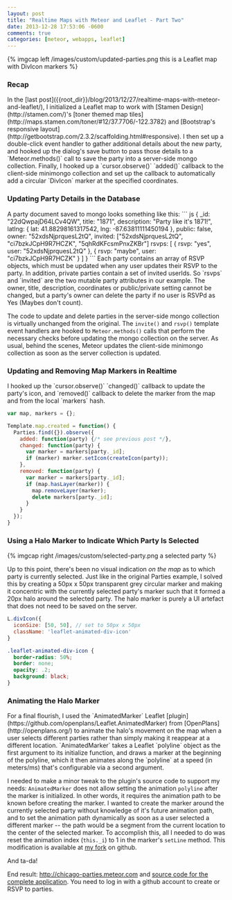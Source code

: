 ```yaml
---
layout: post
title: "Realtime Maps with Meteor and Leaflet - Part Two"
date: 2013-12-28 17:53:06 -0600
comments: true
categories: [meteor, webapps, leaflet]
---
```

{% imgcap left /images/custom/updated-parties.png this is a Leaflet map with DivIcon markers %} 
<h3>Recap</h3>
In the [last post]({{root_dir}}/blog/2013/12/27/realtime-maps-with-meteor-and-leaflet/), I initialized a Leaflet map to work with [Stamen Design](http://stamen.com/)'s [toner themed map tiles](http://maps.stamen.com/toner/#12/37.7706/-122.3782) and [Bootstrap's responsive layout](http://getbootstrap.com/2.3.2/scaffolding.html#responsive). I then set up a double-click event handler to gather additional details about the new party, and hooked up the dialog's save button to pass those details to a `Meteor.methods()` call to save the party into a server-side mongo collection. Finally, I hooked up a `cursor.observe()` `added()` callback to the client-side minimongo collection and set up the callback to automatically add a circular `DivIcon` marker at the specified coordinates. 
<!--more-->
<h3>Updating Party Details in the Database</h3>
A party document saved to mongo looks something like this:
``` js
{
  _id: "22dQwpajD64LCv4QW",
  title: "1871",
  description: "Party like it's 1871!",
  latlng: {
    lat: 41.88298161317542,
    lng:  -87.63811111450194
  },
  public: false,
  owner: "52xdsNjprquesL2tQ",
  invited: ["52xdsNjprquesL2tQ", "ci7bzkJCpH9R7HCZK", "5qhRdKFcsmPnxZKBr"]
  rsvps: [
    {
      rsvp: "yes",
      user: "52xdsNjprquesL2tQ"
    },
    {
      rsvp: "maybe",
      user: "ci7bzkJCpH9R7HCZK"
    }
  ]
}
```
Each party contains an array of RSVP objects, which must be updated when any user updates their RSVP to the party. In addition, private parties contain a set of invited userIds. So `rsvps` and `invited` are the two mutable party attributes in our example. The owner, title, description, coordinates or public/private setting cannot be changed, but a party's owner can delete the party if no user is RSVPd as Yes (Maybes don't count).

The code to update and delete parties in the server-side mongo collection is virtually unchanged from the original. The `invite()` and `rsvp()` template event handlers are hooked to `Meteor.methods()` calls that perform the necessary checks before updating the mongo collection on the server. As usual, behind the scenes, Meteor updates the client-side minimongo collection as soon as the server collection is updated.

<h3>Updating and Removing Map Markers in Realtime</h3>
I hooked up the `cursor.observe()` `changed()` callback to update the party's icon, and `removed()` callback to delete the marker from the map and from the local `markers` hash.

``` js
var map, markers = {};

Template.map.created = function() {
  Parties.find({}).observe({
    added: function(party) {/* see previous post */},
    changed: function(party) {
      var marker = markers[party._id];
      if (marker) marker.setIcon(createIcon(party));
    },
    removed: function(party) {
      var marker = markers[party._id];
      if (map.hasLayer(marker)) {
        map.removeLayer(marker);
        delete markers[party._id];
      }
    }
  });
}
```
<h3>Using a Halo Marker to Indicate Which Party Is Selected</h3>
{% imgcap right /images/custom/selected-party.png a selected party %} 

Up to this point, there's been no visual indication _on the map_ as to which party is currently selected. Just like in the original Parties example, I solved this by creating a 50px x 50px transparent grey circular marker and making it concentric with the currently selected party's marker such that it formed a 20px halo around the selected party. The halo marker is purely a UI artefact that does not need to be saved on the server.

``` js
L.divIcon({
  iconSize: [50, 50], // set to 50px x 50px
  className: 'leaflet-animated-div-icon'
}
```
``` css
.leaflet-animated-div-icon {
  border-radius: 50%;
  border: none;
  opacity: .2;
  background: black;
}
```

<h3>Animating the Halo Marker</h3>
For a final flourish, I used the `AnimatedMarker` Leaflet [plugin](https://github.com/openplans/Leaflet.AnimatedMarker) from [OpenPlans](http://openplans.org/) to animate the halo's movement on the map when a user selects different parties rather than simply making it reappear at a different location. `AnimatedMarker` takes a Leaflet `polyline` object as the first argument to its initialize function, and draws a marker at the beginning of the polyline, which it then animates along the `polyline` at a speed (in meters/ms) that's configurable via a second argument. 

I needed to make a minor tweak to the plugin's source code to support my needs: `AnimatedMarker` does not allow setting the animation `polyline` after the marker is initialized. In other words, it requires the animation path to be known before creating the marker. I wanted to create the marker around the currently selected party without knowledge of it's future animation path, and to set the animation path dynamically as soon as a user selected a different marker -- the path would be a segment from the current location to the center of the selected marker. To accomplish this, all I needed to do was reset the animation index (`this._i`) to 1 in the marker's `setLine` method. This modification is available at [my fork](https://github.com/pkaushik/Leaflet.AnimatedMarker) on github.

And ta-da! 

End result: http://chicago-parties.meteor.com and [source code for the complete application](https://github.com/pkaushik/parties). You need to log in with a github account to create or RSVP to parties.
